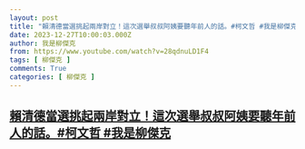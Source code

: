 ```yaml
---
layout: post
title: "賴清德當選挑起兩岸對立！這次選舉叔叔阿姨要聽年前人的話。#柯文哲 #我是柳傑克"
date: 2023-12-27T10:00:03.000Z
author: 我是柳傑克
from: https://www.youtube.com/watch?v=28qdnuLD1F4
tags: [ 柳傑克 ]
comments: True
categories: [ 柳傑克 ]
---
```

<!--1703671203000-->
[賴清德當選挑起兩岸對立！這次選舉叔叔阿姨要聽年前人的話。#柯文哲 #我是柳傑克](https://www.youtube.com/watch?v=28qdnuLD1F4)
------

<div>

</div>
